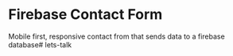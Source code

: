 # Firebase Contact Form

Mobile first, responsive contact from that sends data to a firebase database# lets-talk
